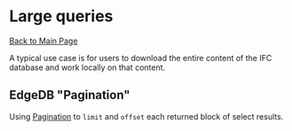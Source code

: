 # Large queries

[Back to Main Page](../index.md)

A typical use case is for users to download the entire content of the IFC database and work locally on that content. 

## EdgeDB "Pagination" 

Using [Pagination](https://www.edgedb.com/docs/edgeql/select#pagination) to `limit` and `offset` each returned block
of select results.